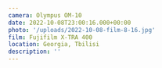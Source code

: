 ```yaml
---
camera: Olympus OM-10
date: 2022-10-08T23:00:16.000+00:00
photo: '/uploads/2022-10-08-film-8-16.jpg'
film: Fujifilm X-TRA 400
location: Georgia, Tbilisi
description: ''
---
```

